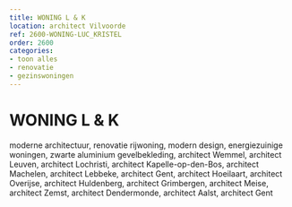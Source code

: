 ```yaml
---
title: WONING L & K
location: architect Vilvoorde
ref: 2600-WONING-LUC_KRISTEL
order: 2600
categories:
- toon alles
- renovatie
- gezinswoningen
---
```

# WONING L & K

moderne architectuur, renovatie rijwoning, modern design, energiezuinige woningen, zwarte aluminium gevelbekleding, architect Wemmel, architect Leuven, architect Lochristi, architect Kapelle-op-den-Bos, architect Machelen, architect Lebbeke, architect Gent, architect Hoeilaart, architect Overijse, architect Huldenberg, architect Grimbergen, architect Meise, architect Zemst, architect Dendermonde, architect Aalst, architect Gent
